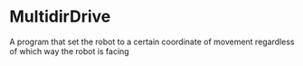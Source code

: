 # MultidirDrive
A program that set the robot to a certain coordinate of movement regardless of which way the robot is facing
